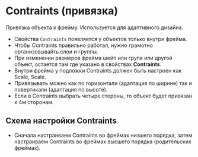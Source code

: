 # Contraints (привязка)
Привязка объекта к фрейму. Используется для адаптивного дизайна.

* Свойства `Contraints` появляется у объектов только внутри фрейма.
* Чтобы Contraints правильно работал, нужно грамотно организовывайть слои и группы.
* При изменении размеров фрейма шейп или група или другой объект, остается там где указано в свойствах **Contraints**.
* Внутри фрейма у подложки Contraints должен быть настроен как Scale, Scale.
* Привязывать можно как по горизонтали (адаптация по ширине) так и повертикали (адаптация по высоте).
* Если в Contraints выбрать четыре стороны, то объект будет привязан к 4м сторонам.

## Схема настройки Contraints
* Сначала настраиваем Contraints во фреймах низшего порядка, затем настраиваем Contraints во фреймах высшего порядка (родительских фреймах).